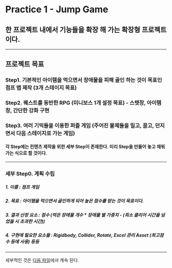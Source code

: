 # Practice 1 - Jump Game

## 한 프로젝트 내에서 기능들을 확장 해 가는 확장형 프로젝트이다.

<hr>

## 프로젝트 목표

### Step1. 기본적인 아이템을 먹으면서 장애물을 피해 골인 하는 것이 목표인 점프 맵 제작 (3개 스테이지 목표)

### Step2. 퀘스트를 동반한 RPG (미니보스 1개 설정 목표) - 스텟창, 아이템 창, 간단한 강화 구현

### Step3. 여러 기믹들을 이용한 퍼즐 게임 (주어진 물체들을 밀고, 끌고, 던지면서 다음 스테이지로 가는 게임)

#### 각 Step에는 컨텐츠 제작을 위한 세부 Step이 존재한다. 미리 Step을 만들어 놓고 채워가는 식으로 할 것이다.

<hr>

### 세부 Step0. 계획 수립

##### 1. 이름 : 점프 게임

##### 2. 목표 : 아이템을 먹으면서 골인하게 되어 높은 점수를 받는 것이 목표이다.

##### 3. 결과 산정 요소 : 점수 (먹은 장애물 개수 * 장애물 별 가중치 - (최소 클리어 시간을 넘었을 시 초과한 시간))

##### 4. 구현에 필요한 요소들 : Rigidbody, Collider, Rotate, Excel 관리 Asset (최고점수 등에 사용) 등등

<hr>

세부적인 것은 [다음 파일](https://github.com/kkyoulza/Unity/blob/main/3D/1_Jump/Jump_Step1.md)에서 계속 된다.






